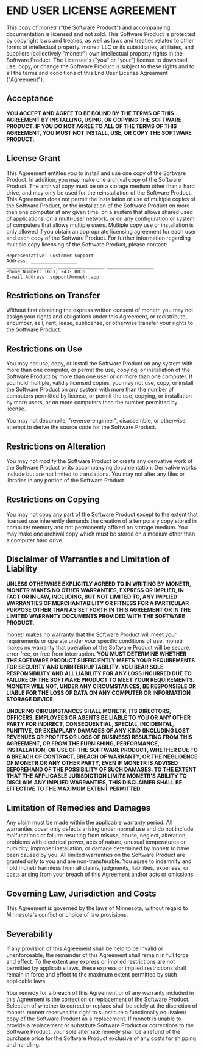 # END USER LICENSE AGREEMENT

This copy of monetr ("the Software Product") and accompanying documentation is licensed and
not sold. This Software Product is protected by copyright laws and treaties, as well as laws and
treaties related to other forms of intellectual property. monetr LLC or its subsidiaries, affiliates, and
suppliers (collectively "monetr") own intellectual property rights in the Software Product. The
Licensee's ("you" or "your") license to download, use, copy, or change the Software Product is
subject to these rights and to all the terms and conditions of this End User License Agreement
("Agreement").

## Acceptance
**YOU ACCEPT AND AGREE TO BE BOUND BY THE TERMS OF THIS AGREEMENT
BY INSTALLING, USING, OR COPYING THE SOFTWARE PRODUCT. IF YOU DO
NOT AGREE TO ALL OF THE TERMS OF THIS AGREEMENT, YOU MUST NOT
INSTALL, USE, OR COPY THE SOFTWARE PRODUCT.**

## License Grant
This Agreement entitles you to install and use one copy of the Software Product. In addition, you
may make one archival copy of the Software Product. The archival copy must be on a storage
medium other than a hard drive, and may only be used for the reinstallation of the Software
Product. This Agreement does not permit the installation or use of multiple copies of the Software
Product, or the installation of the Software Product on more than one computer at any given time,
on a system that allows shared used of applications, on a multi-user network, or on any
configuration or system of computers that allows multiple users. Multiple copy use or installation is
only allowed if you obtain an appropriate licensing agreement for each user and each copy of the
Software Product. For further information regarding multiple copy licensing of the Software
Product, please contact:

```
Representative: Customer Support
Address: _________________
_________________, _________________ _________________
Phone Number: (651) 243- 0035
E-mail Address: support@monetr.app
```

## Restrictions on Transfer
Without first obtaining the express written consent of monetr, you may not assign your rights and
obligations under this Agreement, or redistribute, encumber, sell, rent, lease, sublicense, or
otherwise transfer your rights to the Software Product.

## Restrictions on Use
You may not use, copy, or install the Software Product on any system with more than one
computer, or permit the use, copying, or installation of the Software Product by more than one
user or on more than one computer. If you hold multiple, validly licensed copies, you may not use,
copy, or install the Software Product on any system with more than the number of computers
permitted by license, or permit the use, copying, or installation by more users, or on more
computers than the number permitted by license.

You may not decompile, "reverse-engineer", disassemble, or otherwise attempt to derive the
source code for the Software Product.

## Restrictions on Alteration
You may not modify the Software Product or create any derivative work of the Software Product
or its accompanying documentation. Derivative works include but are not limited to translations.
You may not alter any files or libraries in any portion of the Software Product.

## Restrictions on Copying
You may not copy any part of the Software Product except to the extent that licensed use
inherently demands the creation of a temporary copy stored in computer memory and not
permanently affixed on storage medium. You may make one archival copy which must be stored
on a medium other than a computer hard drive.

## Disclaimer of Warranties and Limitation of Liability
**UNLESS OTHERWISE EXPLICITLY AGREED TO IN WRITING BY MONETR,
MONETR MAKES NO OTHER WARRANTIES, EXPRESS OR IMPLIED, IN FACT OR
IN LAW, INCLUDING, BUT NOT LIMITED TO, ANY IMPLIED WARRANTIES OF
MERCHANTABILITY OR FITNESS FOR A PARTICULAR PURPOSE OTHER THAN AS
SET FORTH IN THIS AGREEMENT OR IN THE LIMITED WARRANTY DOCUMENTS
PROVIDED WITH THE SOFTWARE PRODUCT.**

monetr makes no warranty that the Software Product will meet your requirements or operate
under your specific conditions of use. monetr makes no warranty that operation of the Software
Product will be secure, error free, or free from interruption. **YOU MUST DETERMINE
WHETHER THE SOFTWARE PRODUCT SUFFICIENTLY MEETS YOUR
REQUIREMENTS FOR SECURITY AND UNINTERRUPTABILITY. YOU BEAR SOLE
RESPONSIBILITY AND ALL LIABILITY FOR ANY LOSS INCURRED DUE TO
FAILURE OF THE SOFTWARE PRODUCT TO MEET YOUR REQUIREMENTS.
MONETR WILL NOT, UNDER ANY CIRCUMSTANCES, BE RESPONSIBLE OR
LIABLE FOR THE LOSS OF DATA ON ANY COMPUTER OR INFORMATION
STORAGE DEVICE.**

**UNDER NO CIRCUMSTANCES SHALL MONETR, ITS DIRECTORS, OFFICERS,
EMPLOYEES OR AGENTS BE LIABLE TO YOU OR ANY OTHER PARTY FOR
INDIRECT, CONSEQUENTIAL, SPECIAL, INCIDENTAL, PUNITIVE, OR EXEMPLARY
DAMAGES OF ANY KIND (INCLUDING LOST REVENUES OR PROFITS OR LOSS
OF BUSINESS) RESULTING FROM THIS AGREEMENT, OR FROM THE
FURNISHING, PERFORMANCE, INSTALLATION, OR USE OF THE SOFTWARE
PRODUCT, WHETHER DUE TO A BREACH OF CONTRACT, BREACH OF
WARRANTY, OR THE NEGLIGENCE OF MONETR OR ANY OTHER PARTY, EVEN IF
MONETR IS ADVISED BEFOREHAND OF THE POSSIBILITY OF SUCH DAMAGES.
TO THE EXTENT THAT THE APPLICABLE JURISDICTION LIMITS MONETR'S
ABILITY TO DISCLAIM ANY IMPLIED WARRANTIES, THIS DISCLAIMER SHALL BE
EFFECTIVE TO THE MAXIMUM EXTENT PERMITTED.**

## Limitation of Remedies and Damages

Any claim must be made within the applicable warranty period. All warranties cover only defects
arising under normal use and do not include malfunctions or failure resulting from misuse, abuse,
neglect, alteration, problems with electrical power, acts of nature, unusual temperatures or
humidity, improper installation, or damage determined by monetr to have been caused by you. All
limited warranties on the Software Product are granted only to you and are non-transferable. You
agree to indemnify and hold monetr harmless from all claims, judgments, liabilities, expenses, or
costs arising from your breach of this Agreement and/or acts or omissions.

## Governing Law, Jurisdiction and Costs
This Agreement is governed by the laws of Minnesota, without regard to Minnesota's conflict or
choice of law provisions.

## Severability
If any provision of this Agreement shall be held to be invalid or unenforceable, the remainder of
this Agreement shall remain in full force and effect. To the extent any express or implied restrictions
are not permitted by applicable laws, these express or implied restrictions shall remain in force and
effect to the maximum extent permitted by such applicable laws.

Your remedy for a breach of this Agreement or of any warranty included in this Agreement is the
correction or replacement of the Software Product. Selection of whether to correct or replace
shall be solely at the discretion of monetr. monetr reserves the right to substitute a functionally
equivalent copy of the Software Product as a replacement. If monetr is unable to provide a
replacement or substitute Software Product or corrections to the Software Product, your sole
alternate remedy shall be a refund of the purchase price for the Software Product exclusive of any
costs for shipping and handling.